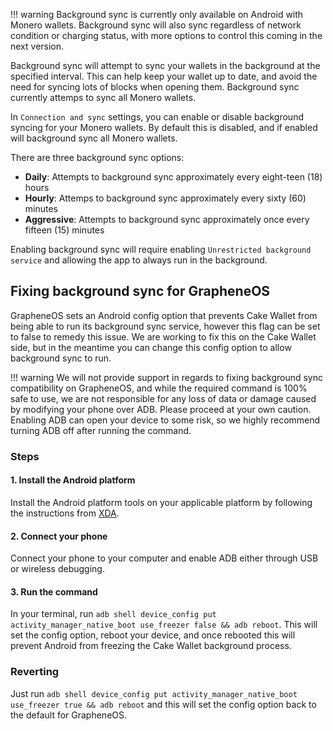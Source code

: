 !!! warning
    Background sync is currently only available on Android with Monero wallets. Background sync will also sync regardless of network condition or charging status, with more options to control this coming in the next version.

Background sync will attempt to sync your wallets in the background at the specified interval. This can help keep your wallet up to date, and avoid the need for syncing lots of blocks when opening them. Background sync currently attemps to sync all Monero wallets.

In `Connection and sync` settings, you can enable or disable background syncing for your Monero wallets. By default this is disabled, and if enabled will background sync all Monero wallets.

There are three background sync options:

* **Daily**: Attempts to background sync approximately every eight-teen (18) hours
* **Hourly**: Attemps to background sync approximately every sixty (60) minutes
* **Aggressive**: Attempts to background sync approximately once every fifteen (15) minutes

Enabling background sync will require enabling `Unrestricted background service` and allowing the app to always run in the background.

## Fixing background sync for GrapheneOS

GrapheneOS sets an Android config option that prevents Cake Wallet from being able to run its background sync service, however this flag can be set to false to remedy this issue. We are working to fix this on the Cake Wallet side, but in the meantime you can change this config option to allow background sync to run.

!!! warning
    We will not provide support in regards to fixing background sync compatibility on GrapheneOS, and while the required command is 100% safe to use, we are not responsible for any loss of data or damage caused by modifying your phone over ADB. Please proceed at your own caution. Enabling ADB can open your device to some risk, so we highly recommend turning ADB off after running the command.

### Steps

#### 1. Install the Android platform
Install the Android platform tools on your applicable platform by following the instructions from [XDA](https://www.xda-developers.com/install-adb-windows-macos-linux/).

#### 2. Connect your phone
Connect your phone to your computer and enable ADB either through USB or wireless debugging.

#### 3. Run the command
In your terminal, run `adb shell device_config put activity_manager_native_boot use_freezer false && adb reboot`. This will set the config option, reboot your device, and once rebooted this will prevent Android from freezing the Cake Wallet background process.

### Reverting

Just run `adb shell device_config put activity_manager_native_boot use_freezer true && adb reboot` and this will set the config option back to the default for GrapheneOS.